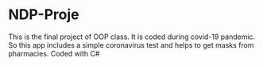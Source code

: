 # NDP-Proje
This is the final project of OOP class.  It is coded during covid-19 pandemic.
So this app includes a simple coronavirus test and helps to get masks from pharmacies.
Coded with C#
